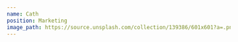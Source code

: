 ```yaml
---
name: Cath
position: Marketing
image_path: https://source.unsplash.com/collection/139386/601x601?a=.png
---
```

